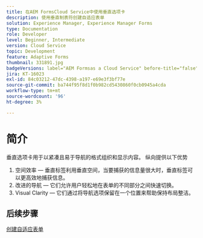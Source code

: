 ```yaml
---
title: 在AEM FormsCloud Service中使用垂直选项卡
description: 使用垂直制表符创建自适应表单
solution: Experience Manager, Experience Manager Forms
type: Documentation
role: Developer
level: Beginner, Intermediate
version: Cloud Service
topic: Development
feature: Adaptive Forms
thumbnail: 331891.jpg
badgeVersions: label="AEM Formsas a Cloud Service" before-title="false"
jira: KT-16023
exl-id: 84c03212-47dc-4398-a197-e69e3f3bf77e
source-git-commit: ba744f95f8d1f0b982cd5430860f0cb0945a4cda
workflow-type: tm+mt
source-wordcount: '96'
ht-degree: 3%

---
```


# 简介

垂直选项卡用于以紧凑且易于导航的格式组织和显示内容。 纵向提供以下优势
1. 空间效率 — 垂直标签利用垂直空间，当要捕获的信息量很大时，垂直标签可以更高效地捕获信息。
1. 改进的导航 — 它们允许用户轻松地在表单的不同部分之间快速切换。
1. Visual Clarity — 它们通过将导航选项保留在一个位置来帮助保持布局整洁。

## 后续步骤

[创建自适应表单](./create-af.md)
